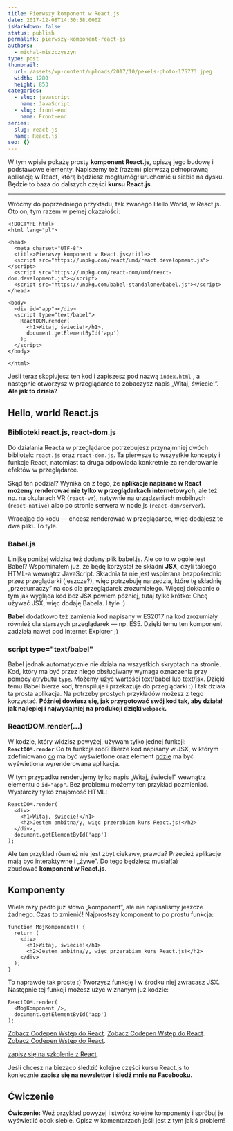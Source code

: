 ```yaml
---
title: Pierwszy komponent w React.js
date: 2017-12-08T14:30:58.000Z
isMarkdown: false
status: publish
permalink: pierwszy-komponent-react-js
authors:
  - michal-miszczyszyn
type: post
thumbnail:
  url: /assets/wp-content/uploads/2017/10/pexels-photo-175773.jpeg
  width: 1280
  height: 853
categories:
  - slug: javascript
    name: JavaScript
  - slug: front-end
    name: Front-end
series:
  slug: react-js
  name: React.js
seo: {}
---
```


W tym wpisie pokażę prosty <strong>komponent React.js</strong>, opiszę jego budowę i podstawowe elementy. Napiszemy też (razem) pierwszą pełnoprawną aplikację w React, którą będziesz mogła/mógł uruchomić u siebie na dysku. Będzie to baza do dalszych części <strong>kursu React.js</strong>.

---

Wróćmy do poprzedniego przykładu, tak zwanego Hello World, w React.js. Oto on, tym razem w pełnej okazałości:

<pre><code class="language-html">&lt;!DOCTYPE html&gt;
&lt;html lang="pl"&gt;

&lt;head&gt;
  &lt;meta charset="UTF-8"&gt;
  &lt;title&gt;Pierwszy komponent w React.js&lt;/title&gt;
  &lt;script src="https://unpkg.com/react/umd/react.development.js"&gt;&lt;/script&gt;
  &lt;script src="https://unpkg.com/react-dom/umd/react-dom.development.js"&gt;&lt;/script&gt;
  &lt;script src="https://unpkg.com/babel-standalone/babel.js"&gt;&lt;/script&gt;
&lt;/head&gt;

&lt;body&gt;
  &lt;div id="app"&gt;&lt;/div&gt;
  &lt;script type="text/babel"&gt;
    ReactDOM.render(
      &lt;h1&gt;Witaj, świecie!&lt;/h1&gt;,
      document.getElementById('app')
    );
  &lt;/script&gt;
&lt;/body&gt;

&lt;/html&gt;</code></pre>

Jeśli teraz skopiujesz ten kod i zapiszesz pod nazwą <code>index.html</code> , a następnie otworzysz w przeglądarce to zobaczysz napis „Witaj, świecie!”. <strong>Ale jak to działa?</strong>

<h2>Hello, world React.js</h2>

<h3>Biblioteki react.js, react-dom.js</h3>

Do działania Reacta w przeglądarce potrzebujesz przynajmniej dwóch bibliotek: <code>react.js</code> oraz <code>react-dom.js</code>. Ta pierwsze to wszystkie koncepty i funkcje React, natomiast ta druga odpowiada konkretnie za renderowanie efektów w przeglądarce.

Skąd ten podział? Wynika on z tego, że <strong>aplikacje napisane w React możemy renderować nie tylko w przeglądarkach internetowych</strong>, ale też np. na okularach VR (<code>react-vr</code>), natywnie na urządzeniach mobilnych (<code>react-native</code>) albo po stronie serwera w node.js (<code>react-dom/server</code>).

Wracając do kodu — chcesz renderować w przeglądarce, więc dodajesz te dwa pliki. To tyle.

<h3>Babel.js</h3>

Linijkę poniżej widzisz też dodany plik babel.js. Ale co to w ogóle jest Babel? Wspominałem już, że będę korzystał ze składni <strong>JSX</strong>, czyli takiego HTML-a wewnątrz JavaScript. Składnia ta nie jest wspierana bezpośrednio przez przeglądarki (jeszcze?), więc potrzebuję narzędzia, które tę składnię „przetłumaczy” na coś dla przeglądarek zrozumiałego. Więcej dokładnie o tym jak wygląda kod bez JSX powiem później, tutaj tylko krótko: Chcę używać JSX, więc dodaję Babela. I tyle :)

<strong>Babel</strong> dodatkowo też zamienia kod napisany w ES2017 na kod zrozumiały również dla starszych przeglądarek — np. ES5. Dzięki temu ten komponent zadziała nawet pod Internet Explorer ;)

<h3>script type="text/babel"</h3>

Babel jednak automatycznie nie działa na wszystkich skryptach na stronie. Kod, który ma być przez niego obsługiwany wymaga oznaczenia przy pomocy atrybutu <code>type</code>. Możemy użyć wartości text/babel lub text/jsx. Dzięki temu Babel bierze kod, transpiluje i przekazuje do przeglądarki :) I tak działa ta prosta aplikacja. Na potrzeby prostych przykładów możesz z tego korzystać. <strong>Później dowiesz się, jak przygotować swój kod tak, aby działał jak najlepiej i najwydajniej na produkcji dzięki <code>webpack</code>.</strong>

<h3>ReactDOM.render(…)</h3>

W kodzie, który widzisz powyżej, używam tylko jednej funkcji: <strong><code>ReactDOM.render</code></strong> Co ta funkcja robi? Bierze kod napisany w JSX, w którym zdefiniowano <span style="text-decoration: underline;">co</span> ma być wyświetlone oraz element <span style="text-decoration: underline;">gdzie</span> ma być wyświetlona wyrenderowana aplikacja.

W tym przypadku renderujemy tylko napis „Witaj, świecie!” wewnątrz elementu o <code>id="app"</code>. Bez problemu możemy ten przykład pozmieniać. Wystarczy tylko znajomość HTML:

<pre><code class="language-javascript">ReactDOM.render(
  &lt;div&gt;
    &lt;h1&gt;Witaj, świecie!&lt;/h1&gt;
    &lt;h2&gt;Jestem ambitna/y, więc przerabiam kurs React.js!&lt;/h2&gt;
  &lt;/div&gt;,
  document.getElementById('app')
);</code></pre>

Ale ten przykład również nie jest zbyt ciekawy, prawda? Przecież aplikacje mają być interaktywne i „żywe”. Do tego będziesz musiał(a) zbudować <strong>komponent w React.js</strong>.

<h2>Komponenty</h2>

Wiele razy padło już słowo „komponent”, ale nie napisaliśmy jeszcze żadnego. Czas to zmienić! Najprostszy komponent to po prostu funkcja:

<pre><code class="language-javascript">function MojKomponent() {
  return (
    &lt;div&gt;
      &lt;h1&gt;Witaj, świecie!&lt;/h1&gt;
      &lt;h2&gt;Jestem ambitna/y, więc przerabiam kurs React.js!&lt;/h2&gt;
    &lt;/div&gt;
  );
}</code></pre>

To naprawdę tak proste :) Tworzysz funkcję i w środku niej zwracasz JSX. Następnie tej funkcji możesz użyć w znanym już kodzie:

<pre><code class="language-javascript">ReactDOM.render(
  &lt;MojKomponent /&gt;,
  document.getElementById('app')
);</code></pre>

<CodepenWidget height="265" themeId="0" slugHash="aLrLaK" defaultTab="js,result" user="mmiszy" embedVersion="2" penTitle="Wstęp do React">
<a href="http://codepen.io/mmiszy/pen/aLrLaK/">Zobacz Codepen Wstęp do React</a>.
</CodepenWidget>

<CodepenWidget height="265" themeId="0" slugHash="aLrLaK" defaultTab="js,result" user="mmiszy" embedVersion="2" penTitle="Wstęp do React">
<a href="http://codepen.io/mmiszy/pen/aLrLaK/">Zobacz Codepen Wstęp do React</a>.
</CodepenWidget>

<CodepenWidget height="265" themeId="0" slugHash="aLrLaK" defaultTab="js,result" user="mmiszy" embedVersion="2" penTitle="Wstęp do React">
<a href="http://codepen.io/mmiszy/pen/aLrLaK/">Zobacz Codepen Wstęp do React</a>.
</CodepenWidget>

<a href="https://szkolenia.typeofweb.com/" target="_blank">zapisz się na szkolenie z React</a>.

Jeśli chcesz na bieżąco śledzić kolejne części kursu React.js to koniecznie <strong>zapisz się na newsletter i śledź mnie na Facebooku.</strong>

<NewsletterForm />

<FacebookPageWidget />

<h2 data-height="265" data-theme-id="0" data-slug-hash="aLrLaK" data-default-tab="js,result" data-user="mmiszy" data-embed-version="2" data-pen-title="Wstęp do React">Ćwiczenie</h2>

<strong>Ćwiczenie:</strong> Weź przykład powyżej i stwórz kolejne komponenty i spróbuj je wyświetlić obok siebie. Opisz w komentarzach jeśli jest z tym jakiś problem!
